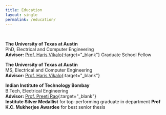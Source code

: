 ```yaml
---
title: Education
layout: single
permalink: /education/
---
```

<br>

**The University of Texas at Austin**  
PhD, Electrical and Computer Engineering  
**Advisor:** [Prof. Haris Vikalo](http://users.ece.utexas.edu/~hvikalo/){:target="_blank"}
Graduate School Fellow 

**The University of Texas at Austin**  
MS, Electrical and Computer Engineering  
**Advisor:** [Prof. Haris Vikalo](http://users.ece.utexas.edu/~hvikalo/){:target="_blank"}  

**Indian Institute of Technology Bombay**  
B.Tech, Electrical Engineering  
**Advisor:** [Prof. Preeti Rao](https://www.ee.iitb.ac.in/wiki/faculty/prao){:target="_blank"}  
**Institute Silver Medallist** for top-performing graduate in department
**Prof K.C. Mukherjee Awardee** for best senior thesis